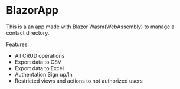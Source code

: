 # BlazorApp
This is a an app made with Blazor Wasm(WebAssembly) to manage a contact directory. 

Features:
  * All CRUD operations
  * Export data to CSV
  * Export data to Excel
  * Authentation Sign up/In
  * Restricted views and actions to not authorized users
